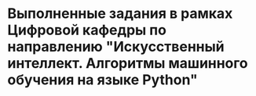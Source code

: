 # Выполненные задания в рамках Цифровой кафедры по направлению "Искусственный интеллект. Алгоритмы машинного обучения на языке Python"
